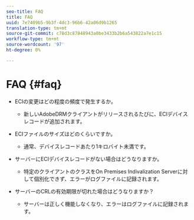 ```yaml
---
seo-title: FAQ
title: FAQ
uuid: 7e7409b5-9b3f-4dc3-96b6-42a06d9b1265
translation-type: tm+mt
source-git-commit: c78d3c87848943a0be3433b2b6a543822a7e1c15
workflow-type: tm+mt
source-wordcount: '97'
ht-degree: 0%

---
```



# FAQ {#faq}

* ECIの変更はどの程度の頻度で発生するか。
   * 新しいAdobeDRMクライアントがリリースされるたびに、ECIデバイスレコードが追加されます。

* ECIファイルのサイズはどのくらいですか。
   * 通常、デバイスレコードあたり1キロバイト未満です。

* サーバーにECIデバイスレコードがない場合はどうなりますか。
   * 特定のクライアントのクラスをOn Premises Indivalization Serverに対して個別化できず、エラーがログファイルに記録されます。

* サーバーのCRLの有効期限が切れた場合はどうなりますか？
   * サーバーは正しく機能しなくなり、エラーはログファイルに記録されます。
